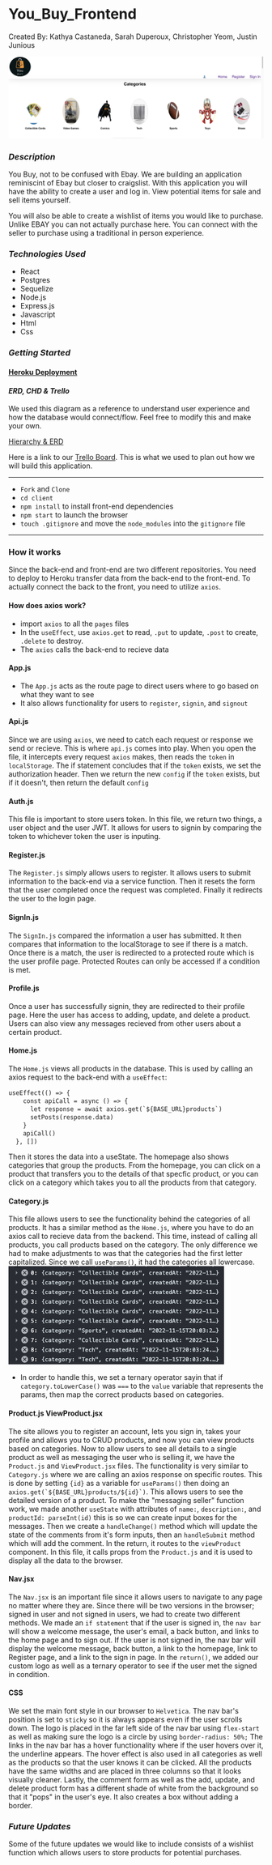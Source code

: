 # You_Buy_Frontend

Created By: Kathya Castaneda, Sarah Duperoux, Christopher Yeom, Justin Junious

![ScreenShot](src/Images/Screenshot%202022-11-17%20at%2011.07.09%20AM.png)

### **_Description_**

You Buy, not to be confused with Ebay. We are building an application reminiscint of Ebay but closer to craigslist. With this application you will have the ability to create a user and log in. View potential items for sale and sell items yourself.

You will also be able to create a wishlist of items you would like to purchase. Unlike EBAY you can not actually purchase here. You can connect with the seller to purchase using a traditional in person experience.

### **_Technologies Used_**

- React
- Postgres
- Sequelize
- Node.js
- Express.js
- Javascript
- Html
- Css

### **_Getting Started_**

#### [Heroku Deployment]()

#### **_ERD, CHD & Trello_**

We used this diagram as a reference to understand user experience and how the database would connect/flow.
Feel free to modify this and make your own.

[Hierarchy & ERD](https://lucid.app/lucidchart/b24131d0-e5ea-44fd-9942-bcbcc9305a70/edit?beaconFlowId=EB21F93B55BEAE44&invitationId=inv_bb135fe6-5ed3-4b21-9802-d3619f1585c2&page=0_0#)

Here is a link to our [Trello Board](https://trello.com/b/Z42jcobv/youbuycom-project). This is what we used to plan out how we will build this application.

---

- `Fork` and `Clone`
- `cd client`
- `npm install` to install front-end dependencies
- `npm start` to launch the browser
- `touch .gitignore` and move the `node_modules` into the `gitignore` file

---

### How it works

Since the back-end and front-end are two different repositories. You need to deploy to Heroku transfer data from the back-end to the front-end. To actually connect the back to the front, you need to utilize `axios`.

#### How does axios work?

- import `axios` to all the `pages` files
- In the `useEffect`, use `axios.get` to read, `.put` to update, `.post` to create, `.delete` to destroy.
- The `axios` calls the back-end to recieve data

#### App.js

- The `App.js` acts as the route page to direct users where to go based on what they want to see
- It also allows functionality for users to `register`, `signin`, and `signout`

#### Api.js

Since we are using `axios`, we need to catch each request or response we send or recieve. This is where `api.js` comes into play. When you open the file, it intercepts every request `axios` makes, then reads the `token` in `localStorage`. The if statement concludes that if the `token` exists, we set the authorization header. Then we return the new `config` if the `token` exists, but if it doesn't, then return the default `config`

#### Auth.js

This file is important to store users token. In this file, we return two things, a user object and the user JWT. It allows for users to signin by comparing the token to whichever token the user is inputing.

#### Register.js

The `Register.js` simply allows users to register. It allows users to submit information to the back-end via a service function. Then it resets the form that the user completed once the request was completed. Finally it redirects the user to the login page.

#### SignIn.js

The `SignIn.js` compared the information a user has submitted. It then compares that information to the localStorage to see if there is a match. Once there is a match, the user is redirected to a protected route which is the user profile page. Protected Routes can only be accessed if a condition is met.

#### Profile.js

Once a user has successfully signin, they are redirected to their profile page. Here the user has access to adding, update, and delete a product. Users can also view any messages recieved from other users about a certain product.

#### Home.js

The `Home.js` views all products in the database. This is used by calling an axios request to the back-end with a `useEffect`:

```
useEffect(() => {
    const apiCall = async () => {
      let response = await axios.get(`${BASE_URL}products`)
      setPosts(response.data)
    }
    apiCall()
  }, [])

```

Then it stores the data into a useState. The homepage also shows categories that group the products.
From the homepage, you can click on a product that transfers you to the details of that specfic product, or you can click on a category which takes you to all the products from that category.

#### Category.js

This file allows users to see the functionality behind the categories of all products. It has a similar method as the `Home.js`, where you have to do an axios call to recieve data from the backend. This time, instead of calling all products, you call products based on the category. The only difference we had to make adjustments to was that the categories had the first letter capitalized. Since we call `useParams()`, it had the categories all lowercase.
![ScreenShot](src/Images/Screenshot%202022-11-17%20at%208.43.59%20PM.png)

- In order to handle this, we set a ternary operator sayin that if `category.toLowerCase()` was `===` to the `value` variable that represents the params, then map the correct products based on categories.

#### Product.js ViewProduct.jsx

The site allows you to register an account, lets you sign in, takes your profile and allows you to CRUD products, and now you can view products based on categories. Now to allow users to see all details to a single product as well as messaging the user who is selling it, we have the `Product.js` and `ViewProduct.jsx` files. The functionality is very similar to `Category.js` where we are calling an axios response on specific routes. This is done by setting `{id}` as a variable for `useParams()` then doing an `` axios.get(`${BASE_URL}products/${id}`) ``. This allows users to see the detailed version of a product. To make the "messaging seller" function work, we made another `useState` with attributes of `name:`, `description:`, and `productId: parseInt(id)` this is so we can create input boxes for the messages. Then we create a `handleChange()` method which will update the state of the comments from it's form inputs, then an `handleSubmit` method which will add the comment. In the return, it routes to the `viewProduct` component. In this file, it calls props from the `Product.js` and it is used to display all the data to the browser.

#### Nav.jsx

The `Nav.jsx` is an important file since it allows users to navigate to any page no matter where they are. Since there will be two versions in the browser; signed in user and not signed in users, we had to create two different methods. We made an `if statement` that if the user is signed in, the `nav bar` will show a welcome message, the user's email, a back button, and links to the home page and to sign out. If the user is not signed in, the nav bar will display the welcome message, back button, a link to the homepage, link to Register page, and a link to the sign in page. In the `return()`, we added our custom logo as well as a ternary operator to see if the user met the signed in condition.

#### CSS

We set the main font style in our browser to `Helvetica`. The nav bar's position is set to `sticky` so it is always appears even if the user scrolls down. The logo is placed in the far left side of the nav bar using `flex-start` as well as making sure the logo is a circle by using `border-radius: 50%;` The links in the nav bar has a hover functionality where if the user hovers over it, the underline appears. The hover effect is also used in all categories as well as the products so that the user knows it can be clicked. All the products have the same widths and are placed in three columns so that it looks visually cleaner. Lastly, the comment form as well as the add, update, and delete product form has a different shade of white from the background so that it "pops" in the user's eye. It also creates a box without adding a border.

### **_Future Updates_**

Some of the future updates we would like to include consists of a wishlist function which allows users to store products for potential purchases.
